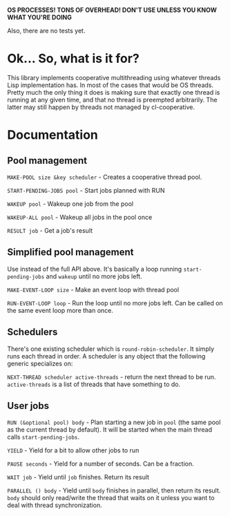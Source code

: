 
**OS PROCESSES! TONS OF OVERHEAD! DON'T USE UNLESS YOU KNOW WHAT YOU'RE DOING**

Also, there are no tests yet.

Ok... So, what is it for?
=========================

This library implements cooperative multithreading using whatever
threads Lisp implementation has. In most of the cases that would be OS
threads. Pretty much the only thing it does is making sure that
exactly one thread is running at any given time, and that no thread is
preempted arbitrarily. The latter may still happen by threads not
managed by cl-cooperative.

Documentation
=============

Pool management
---------------

`MAKE-POOL size &key scheduler` - Creates a cooperative thread pool.

`START-PENDING-JOBS pool` - Start jobs planned with RUN

`WAKEUP pool` - Wakeup one job from the pool

`WAKEUP-ALL pool` - Wakeup all jobs in the pool once

`RESULT job` - Get a job's result

Simplified pool management
--------------------------

Use instead of the full API above. It's basically a loop running
`start-pending-jobs` and `wakeup` until no more jobs left.

`MAKE-EVENT-LOOP size` - Make an event loop with thread pool

`RUN-EVENT-LOOP loop` - Run the loop until no more jobs left. Can be
called on the same event loop more than once.

Schedulers
----------

There's one existing scheduler which is `round-robin-scheduler`. It
simply runs each thread in order. A scheduler is any object that the
following generic specializes on:

`NEXT-THREAD scheduler active-threads` - return the next thread to be
run. `active-threads` is a list of threads that have something to do.

User jobs
---------

`RUN (&optional pool) body` - Plan starting a new job in `pool` (the same pool as
  the current thread by default). It will be started when the main
  thread calls `start-pending-jobs`.

`YIELD` - Yield for a bit to allow other jobs to run

`PAUSE seconds` - Yield for a number of seconds. Can be a fraction.

`WAIT job` - Yield until `job` finishes. Return its result

`PARALLEL () body` - Yield until `body` finishes in parallel, then
  return its result. `body` should only read/write the thread that
  waits on it unless you want to deal with thread synchronization.


